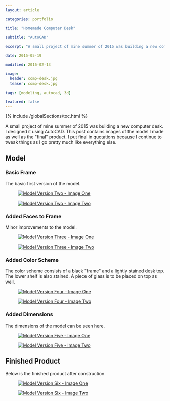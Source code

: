 ```yaml
---
layout: article

categories: portfolio

title: "Homemade Computer Desk"

subtitle: "AutoCAD"

excerpt: "A small project of mine summer of 2015 was building a new computer desk. I designed it using AutoCAD."

date: 2015-05-19

modified: 2016-02-13

image: 
  header: comp-desk.jpg
  teaser: comp-desk.jpg
  
tags: [modeling, autocad, 3d]

featured: false
---
```

{% include /globalSections/toc.html %}

A small project of mine summer of 2015 was building a new computer desk. I designed it using AutoCAD. This post contains images of the model I made as well as the "final" product. I put final in quotations because I continue to tweak things as I go pretty much like everything else.

## Model

### Basic Frame
The basic first version of the model.

<figure class="full">
	<a href="/images/post-computer-desk/Desk1.jpg" title="Model Version Two - Image One"><img src="/images/post-computer-desk/Desk1.jpg" alt="Model Version Two - Image One" /></a>
</figure>
<figure class="full">
    <a href="/images/post-computer-desk/Desk2.jpg" title="Model Version Two - Image Two"><img src="/images/post-computer-desk/Desk2.jpg" alt="Model Version Two - Image Two" /></a>
</figure>

### Added Faces to Frame
Minor improvements to the model.

<figure class="full">
	<a href="/images/post-computer-desk/Desk3.jpg" title="Model Version Three - Image One"><img src="/images/post-computer-desk/Desk3.jpg" alt="Model Version Three - Image One" /></a>
</figure>
<figure class="full">
    <a href="/images/post-computer-desk/Desk4.jpg" title="Model Version Three - Image Two"><img src="/images/post-computer-desk/Desk4.jpg" alt="Model Version Three - Image Two" /></a>
</figure>

### Added Color Scheme
The color scheme consists of a black "frame" and a lightly stained desk top. The lower shelf is also stained. A piece of glass is to be placed on top as well.

<figure class="full">
    <a href="/images/post-computer-desk/Desk5.jpg" title="Model Version Four - Image One"><img src="/images/post-computer-desk/Desk5.jpg" alt="Model Version Four - Image One" /></a>
</figure>
<figure class="full">
    <a href="/images/post-computer-desk/Desk6.jpg" title="Model Version Four - Image Two"><img src="/images/post-computer-desk/Desk6.jpg" alt="Model Version Four - Image Two" /></a>
</figure>    

### Added Dimensions
The dimensions of the model can be seen here.

<figure class="full">
    <a href="/images/post-computer-desk/Desk7.jpg" title="Model Version Five - Image One"><img src="/images/post-computer-desk/Desk7.jpg" alt="Model Version Five - Image One" /></a>
</figure>
<figure class="full">
    <a href="/images/post-computer-desk/Desk8.jpg" title="Model Version Five - Image Two"><img src="/images/post-computer-desk/Desk8.jpg" alt="Model Version Five - Image Two" /></a>
</figure>

## Finished Product
Below is the finished product after construction.

<figure class="full">
    <a href="/images/post-computer-desk/Desk9.jpg" title="Model Version Six - Image One"><img src="/images/post-computer-desk/Desk9.jpg" alt="Model Version Six - Image One" /></a>
</figure>
<figure class="full">
    <a href="/images/post-computer-desk/Desk10.jpg" title="Model Version Six - Image Two"><img src="/images/post-computer-desk/Desk10.jpg" alt="Model Version Six - Image Two" /></a>
</figure>